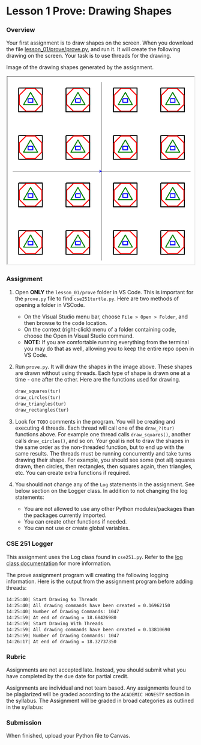 # Lesson 1 Prove: Drawing Shapes

### Overview

Your first assignment is to draw shapes on the screen. When you download the file [lesson_01/prove/prove.py](../prove/prove.py), and run it. It will create the following drawing on the screen. Your task is to use threads for the drawing.

Image of the drawing shapes generated by the assignment.

![](assets/shapes.png)

### Assignment

1. Open **ONLY** the `lesson_01/prove` folder in VS Code. This is important for the `prove.py` file to find `cse251turtle.py`. Here are two methods of opening a folder in VSCode.
	- On the Visual Studio menu bar, choose `File > Open > Folder`, and then browse to the code location.
	- On the context (right-click) menu of a folder containing code, choose the Open in Visual Studio command.
    - **NOTE:** If you are comfortable running everything from the terminal you may do that as well, allowing you to keep the entire repo open in VS Code.
2. Run `prove.py`. It will draw the shapes in the image above. These shapes are drawn without using threads. Each type of shape is drawn one at a time - one after the other. Here are the functions used for drawing.

	```python
	draw_squares(tur)
	draw_circles(tur)
	draw_triangles(tur)
	draw_rectangles(tur)
	```

3. Look for `TODO` comments in the program. You will be creating and executing 4 threads. Each thread will call one of the `draw_?(tur)` functions above. For example one thread calls `draw_squares()`, another calls `draw_circles()`, and so on. Your goal is not to draw the shapes in the same order as the non-threaded function, but to end up with the same results. The threads must be running concurrently and take turns drawing their shape. For example, you should see some (not all) squares drawn, then circles, then rectangles, then squares again, then triangles, etc. You can create extra functions if required.
4. You should not change any of the `Log` statements in the assignment. See below section on the Logger class. In addition to not changing the log statements:
    - You are not allowed to use any other Python modules/packages than the packages currently imported.
    - You can create other functions if needed.
    - You can not use or create global variables.

### CSE 251 Logger

This assignment uses the Log class found in `cse251.py`. Refer to the [log class documentation](../canvas/package.md) for more information.

The prove assignment program will creating the following logging information. Here is the output from the assignment program before adding threads:

```text
14:25:40| Start Drawing No Threads
14:25:40| All drawing commands have been created = 0.16962150
14:25:40| Number of Drawing Commands: 1047
14:25:59| At end of drawing = 18.68426980
14:25:59| Start Drawing With Threads
14:25:59| All drawing commands have been created = 0.13810690
14:25:59| Number of Drawing Commands: 1047
14:26:17| At end of drawing = 18.32737350

```

### Rubric

Assignments are not accepted late. Instead, you should submit what you have completed by the due date for partial credit.

Assignments are individual and not team based. Any assignments found to be plagiarized will be graded according to the `ACADEMIC HONESTY` section in the syllabus. The Assignment will be graded in broad categories as outlined in the syllabus:

### Submission

When finished, upload your Python file to Canvas.